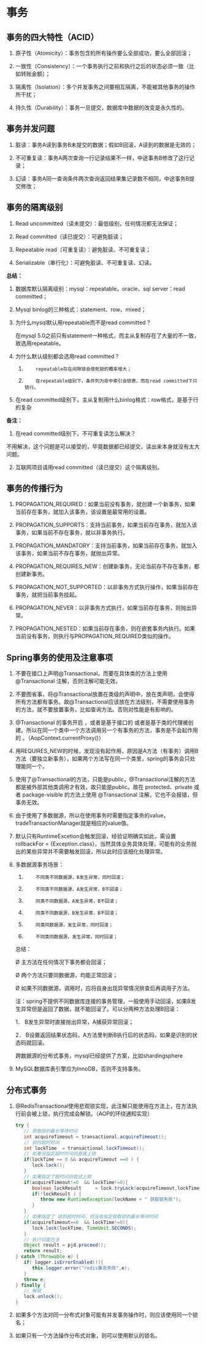 # 事务

## 事务的四大特性（ACID）

1. 原子性（Atomicity）：事务包含的所有操作要么全部成功，要么全部回滚；

2. 一致性（Consistency）：一个事务执行之前和执行之后的状态必须一致（比如转账金额）；

3. 隔离性（Isolation）：多个并发事务之间要相互隔离，不能被其他事务的操作所干扰；

4. 持久性（Durability）：事务一旦提交，数据库中数据的改变是永久性的。 

## 事务并发问题

1. 脏读：事务A读到事务B未提交的数据；假如B回滚，A读到的数据是无效的；

2. 不可重复读：事务A两次查询一行记录结果不一样，中途事务B修改了这行记录；

3. 幻读：事务A同一查询条件两次查询返回结果集记录数不相同，中途事务B提交修改；

## 事务的隔离级别

1. Read uncommitted（读未提交）：最低级别，任何情况都无法保证；

2. Read committed（读已提交）：可避免脏读；

3. Repeatable read（可重复读）：避免脏读、不可重复读；

4. Serializable（串行化）：可避免脏读、不可重复读、幻读。

**总结：**

1. 数据库默认隔离级别：mysql：repeatable，oracle、sql server：read committed；

2. Mysql binlog的三种格式：statement、row、mixed；

3. 为什么mysql默认用repeatable而不是read committed？

   在mysql 5.0之前只有statement一种格式，而主从复制存在了大量的不一致，故选用repeatable。

4. 为什么默认级别都会选用read committed？

   1)         repeatable存在间隙锁会使死锁的概率增大；

   2)         在repeatable级别下，条件列为命中索引会锁表，而在read committed下只锁行。

5. 在read committed级别下，主从复制用什么binlog格式：row格式，是基于行的复杂

**备注：**

1. 在read committed级别下，不可重复读怎么解决？

不用解决，这个问题是可以接受的，毕竟数据都已经提交，读出来本身就没有太大问题。

2. 互联网项目请用read committed（读已提交）这个隔离级别。

## 事务的传播行为

1. PROPAGATION_REQUIRED：如果当前没有事务，就创建一个新事务，如果当前存在事务，就加入该事务，该设置是最常用的设置。

2. PROPAGATION_SUPPORTS：支持当前事务，如果当前存在事务，就加入该事务，如果当前不存在事务，就以非事务执行。

3. PROPAGATION_MANDATORY：支持当前事务，如果当前存在事务，就加入该事务，如果当前不存在事务，就抛出异常。

4. PROPAGATION_REQUIRES_NEW：创建新事务，无论当前存不存在事务，都创建新事务。

5. PROPAGATION_NOT_SUPPORTED：以非事务方式执行操作，如果当前存在事务，就把当前事务挂起。

6. PROPAGATION_NEVER：以非事务方式执行，如果当前存在事务，则抛出异常。

7. PROPAGATION_NESTED：如果当前存在事务，则在嵌套事务内执行。如果当前没有事务，则执行与PROPAGATION_REQUIRED类似的操作。

## Spring事务的使用及注意事项

1. 不要在接口上声明@Transactional，而要在具体类的方法上使用 @Transactional 注解，否则注解可能无效。

2. 不要图省事，将@Transactional放置在类级的声明中，放在类声明，会使得所有方法都有事务。故@Transactional应该放在方法级别，不需要使用事务的方法，就不要放置事务，比如查询方法。否则对性能是有影响的。

3. @Transactional 的事务开启 ，或者是基于接口的 或者是基于类的代理被创建。所以在同一个类中一个方法调用另一个有事务的方法，事务是不会起作用的 。（AopContext.currentProxy()）

4. 用REQUIRES_NEW的时候，发现没有起作用，原因是A方法（有事务）调用B方法（要独立新事务），如果两个方法写在同一个类里，spring的事务会只处理能同一个。

5. 使用了@Transactional的方法，只能是public，@Transactional注解的方法都是被外部其他类调用才有效，故只能是public。故在 protected、private 或者 package-visible 的方法上使用 @Transactional 注解，它也不会报错，但事务无效。

6. 由于使用了多数据源，所以在使用事务时需要指定事务的value，tradeTransactionManager就是相应的value值。

7. 默认只有RuntimeExcetion会触发回滚，经验证明确实如此，需设置rollbackFor = {Exception.class}，当然具体业务具体处理，可能有的业务抛出的某些异常并不需要触发回滚，所以此时应该细化处理异常。

8. 多数据源事务场景：

   1)         不同类不同数据源，B发生异常，同时回滚；

   2)         不同类不同数据源，A发生异常，B不回滚；

   3)         同类不同数据源，A发生异常，B不回滚；

   4)         同类不同数据源，B发生异常，B不回滚；

   5)         同类同数据源，发生异常，同时回滚；

   6)         不同类同数据源，发生异常，同时回滚；

   总结：

   Ø  主方法在任何情况下事务都会回滚；

   Ø  两个方法只要同数据源，均能正常回滚；

   Ø  如果不同数据源，调用时，应将自身出现异常情况排查后再调用子方法。

   注：spring不提供不同数据库连接的事务管理，一般使用手动回滚，如果B发生异常但是返回了数据，就不能回滚了。可以分两种方法处理B回滚：

   1．   B发生异常时直接抛出异常，A捕获异常回滚；

   2．   B设置返回结果状态码，A方法里判断B执行后的状态码，如果是识别的状态码就回滚。

   跨数据源的分布式事务，mysql已经提供了方案，比如shardingsphere

9. MySQL数据库表引擎应为InnoDB，否则不支持事务。

## 分布式事务

1. @RedisTransactional使用悲观锁实现，此注解只能使用在方法上，在方法执行前会被上锁，执行完成会解锁。（AOP的环绕通知实现）

   ```java
   try {
      // 获取锁的最长等待时间
      int acquireTimeout = transactional.acquireTimeout();
      // 锁的超时时间
      int lockTime  = transactional.lockTimeout();
      // 如果没指定超时时间则直接上锁
      if(lockTime == 0 && acquireTimeout ==0 ) {
         lock.lock();
      }
      // 如果指定了超时间则尝试上锁
      if(acquireTimeout!=0  && lockTime!=0){
         boolean lockResult     = lock.tryLock(acquireTimeout,lockTime, TimeUnit.SECONDS);
         if(!lockResult ) {
            throw new RuntimeException(lockName + " 获取锁失败");
         }
      }
      // 如果指定了 锁的超时时间，但没有指定获取锁的最长等待时间
      if(acquireTimeout==0  && lockTime!=0){
         lock.lock(lockTime, TimeUnit.SECONDS);
      }
      // 执行切面方法
      Object result = pjd.proceed();
      return result;
   } catch (Throwable e) {
      if( logger.isErrorEnabled()){
         this.logger.error("redis事务失败",e);
      }
      throw e;
   } finally {
      // 解锁
      lock.unlock();
   }
   ```

   

2. 如果多个方法对同一分布式对象可能有并发事务操作时，则应该使用同一个锁名；

3. 如果只有一个方法操作分布式对象，则可以使用默认的锁名。

